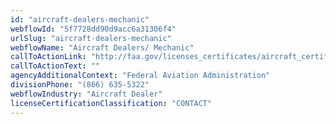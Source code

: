 ```yaml
---
id: "aircraft-dealers-mechanic"
webflowId: "5f7728dd90d9acc6a31306f4"
urlSlug: "aircraft-dealers-mechanic"
webflowName: "Aircraft Dealers/ Mechanic"
callToActionLink: "http://faa.gov/licenses_certificates/aircraft_certification/aircraft_registry/"
callToActionText: ""
agencyAdditionalContext: "Federal Aviation Administration"
divisionPhone: "(866) 635-5322"
webflowIndustry: "Aircraft Dealer"
licenseCertificationClassification: "CONTACT"
---
```

